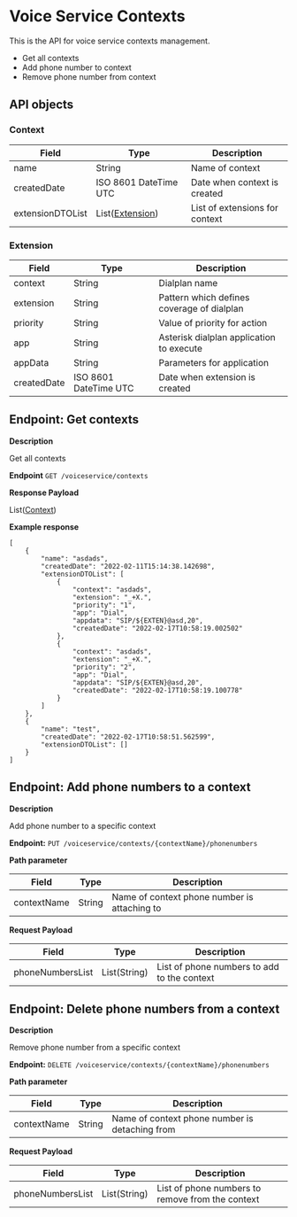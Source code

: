 # Voice Service Contexts
This is the API for voice service contexts management.

* Get all contexts
* Add phone number to context
* Remove phone number from context

## API objects

### Context

| Field            | Type                                                  | Description                    |
|------------------|-------------------------------------------------------|--------------------------------|
| name             | String                                                | Name of context                |
| createdDate      | ISO 8601 DateTime UTC                                 | Date when context is created   |
| extensionDTOList | List([Extension](../voiceservice-context/#extension)) | List of extensions for context |

### Extension

| Field       | Type                  | Description                                |
|-------------|-----------------------|--------------------------------------------|
| context     | String                | Dialplan name                              |
| extension   | String                | Pattern which defines coverage of dialplan |
| priority    | String                | Value of priority for action               |
| app         | String                | Asterisk dialplan application to execute   |
| appData     | String                | Parameters for application                 |
| createdDate | ISO 8601 DateTime UTC | Date when extension is created             |

## Endpoint: Get contexts

**Description**

Get all contexts

**Endpoint** `GET /voiceservice/contexts`

**Response Payload**

List([Context](../voiceservice-context/#context))

**Example response**

```
[
    {
        "name": "asdads",
        "createdDate": "2022-02-11T15:14:38.142698",
        "extensionDTOList": [
            {
                "context": "asdads",
                "extension": "_+X.",
                "priority": "1",
                "app": "Dial",
                "appdata": "SIP/${EXTEN}@asd,20",
                "createdDate": "2022-02-17T10:58:19.002502"
            },
            {
                "context": "asdads",
                "extension": "_+X.",
                "priority": "2",
                "app": "Dial",
                "appdata": "SIP/${EXTEN}@asd,20",
                "createdDate": "2022-02-17T10:58:19.100778"
            }
        ]
    },
    {
        "name": "test",
        "createdDate": "2022-02-17T10:58:51.562599",
        "extensionDTOList": []
    }
]
```

## Endpoint: Add phone numbers to a context

**Description**

Add phone number to a specific context

**Endpoint:** `PUT /voiceservice/contexts/{contextName}/phonenumbers`

**Path parameter**

| Field       | Type   | Description                                  |
|-------------|--------|----------------------------------------------|
| contextName | String | Name of context phone number is attaching to |

**Request Payload**

| Field            | Type         | Description                                 |
|------------------|--------------|---------------------------------------------|
| phoneNumbersList | List(String) | List of phone numbers to add to the context |

## Endpoint: Delete phone numbers from a context

**Description**

Remove phone number from a specific context

**Endpoint:** `DELETE /voiceservice/contexts/{contextName}/phonenumbers`

**Path parameter**

| Field       | Type   | Description                                    |
|-------------|--------|------------------------------------------------|
| contextName | String | Name of context phone number is detaching from |

**Request Payload**

| Field            | Type         | Description                                      |
|------------------|--------------|--------------------------------------------------|
| phoneNumbersList | List(String) | List of phone numbers to remove from the context |

